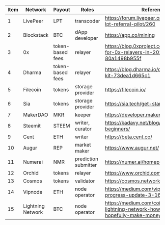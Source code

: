 Item | Network | Payout | Roles | Reference
--- | --- | --- | --- | ---
1 | LivePeer | LPT | transcoder | https://forum.livepeer.org/t/earn-more-lpt-referral-pilot/260
2 | Blockstack | BTC | dApp developer | https://app.co/mining
3 | 0x | token-based fees | relayer | https://blog.0xproject.com/18-ideas-for-0x-relayers-in-2018-80a1498b955f
4 | Dharma | token-based fees | relayer | https://blog.dharma.io/dharma-relayer-kit-73dea1d665c1
5 | Filecoin | tokens | storage provider | https://filecoin.io/
6 | Sia | tokens | storage provider | https://sia.tech/get-started
7 | MakerDAO | MKR  | keeper | https://developer.makerdao.com/keepers/
8 | Steemit | STEEM | writer, curator | https://kadavy.net/blog/posts/steemit-beginners/
9 | Cent | ETH | writer | https://beta.cent.co/
10 | Augur | REP | market maker | https://www.augur.net/
11 | Numerai | NMR | prediction submitter |  https://numer.ai/homepage
12 | Orchid | tokens | relayer | https://www.orchid.com/
13 | Cosmos | tokens | validator | https://cosmos.network
14 | Vipnode | ETH | node operator | https://medium.com/vipnode/vipnode-progress-update-3-16b07037d3b3
15 | Lightning Network | BTC | node operator | https://medium.com/coinmonks/the-lightning-network-how-to-install-and-hopefully-make-money-6e3058e3fa7c
